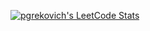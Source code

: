 [![pgrekovich's LeetCode Stats](https://leetcode-stats.vercel.app/api?username=pgrekovich&theme=Light)](https://github.com/JeremyTsaii/leetcode-stats)